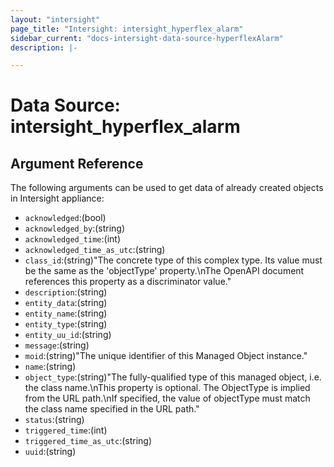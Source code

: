 ```yaml
---
layout: "intersight"
page_title: "Intersight: intersight_hyperflex_alarm"
sidebar_current: "docs-intersight-data-source-hyperflexAlarm"
description: |-

---
```


# Data Source: intersight_hyperflex_alarm

## Argument Reference
The following arguments can be used to get data of already created objects in Intersight appliance:
* `acknowledged`:(bool)
* `acknowledged_by`:(string)
* `acknowledged_time`:(int)
* `acknowledged_time_as_utc`:(string)
* `class_id`:(string)"The concrete type of this complex type. Its value must be the same as the 'objectType' property.\nThe OpenAPI document references this property as a discriminator value."
* `description`:(string)
* `entity_data`:(string)
* `entity_name`:(string)
* `entity_type`:(string)
* `entity_uu_id`:(string)
* `message`:(string)
* `moid`:(string)"The unique identifier of this Managed Object instance."
* `name`:(string)
* `object_type`:(string)"The fully-qualified type of this managed object, i.e. the class name.\nThis property is optional. The ObjectType is implied from the URL path.\nIf specified, the value of objectType must match the class name specified in the URL path."
* `status`:(string)
* `triggered_time`:(int)
* `triggered_time_as_utc`:(string)
* `uuid`:(string)
